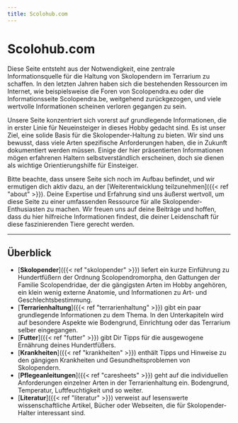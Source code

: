 ```yaml
---
title: Scolohub.com
---
```

# Scolohub.com

Diese Seite entsteht aus der Notwendigkeit, eine zentrale Informationsquelle für die Haltung von Skolopendern im Terrarium zu schaffen. In den letzten Jahren haben sich die bestehenden Ressourcen im Internet, wie beispielsweise die Foren von Scolopendra.eu oder die Informationsseite Scolopendra.be, weitgehend zurückgezogen, und viele wertvolle Informationen scheinen verloren gegangen zu sein.

Unsere Seite konzentriert sich vorerst auf grundlegende Informationen, die in erster Linie für Neueinsteiger in dieses Hobby gedacht sind. Es ist unser Ziel, eine solide Basis für die Skolopender-Haltung zu bieten. Wir sind uns bewusst, dass viele Arten spezifische Anforderungen haben, die in Zukunft dokumentiert werden müssen. Einige der hier präsentierten Informationen mögen erfahrenen Haltern selbstverständlich erscheinen, doch sie dienen als wichtige Orientierungshilfe für Einsteiger.

Bitte beachte, dass unsere Seite sich noch im Aufbau befindet, und wir ermutigen dich aktiv dazu, an der [Weiterentwicklung teilzunehmen]({{< ref "about" >}}). Deine Expertise und Erfahrung sind uns äußerst wertvoll, um diese Seite zu einer umfassenden Ressource für alle Skolopender-Enthusiasten zu machen. Wir freuen uns auf deine Beiträge und hoffen, dass du hier hilfreiche Informationen findest, die deiner Leidenschaft für diese faszinierenden Tiere gerecht werden.

---

## Überblick

* [**Skolopender**]({{< ref "skolopender" >}}) liefert ein kurze Einführung zu Hundertfüßern der Ordnung Scolopendromorpha, den Gattungen der Familie Scolopendridae, der die gängigsten Arten im Hobby angehören, ein klein wenig externe Anatomie, und Informationen zu Art- und Geschlechtsbestimmung.
* [**Terrarienhaltung**]({{< ref "terrarienhaltung" >}}) gibt ein paar grundlegende Informationen zu dem Thema. In den Unterkapiteln wird auf besondere Aspekte wie Bodengrund, Einrichtung oder das Terrarium selber eingegangen.
* [**Futter**]({{< ref "futter" >}}) gibt Dir Tipps für die ausgewogene Ernährung deines Hundertfüßers.
* [**Krankheiten**]({{< ref "krankheiten" >}}) enthält Tipps und Hinweise zu den gängigen Krankheiten und Gesundheitsproblemen von Skolopendern.
* [**Pflegeanleitungen**]({{< ref "caresheets" >}}) geht auf die individuellen Anforderungen einzelner Arten in der Terrarienhaltung ein. Bodengrund, Temperatur, Luftfeuchtigkeit und so weiter.
* [**Literatur**]({{< ref "literatur" >}}) verweist auf lesenswerte wissenschaftliche Artikel, Bücher oder Webseiten, die für Skolopender-Halter interessant sind.